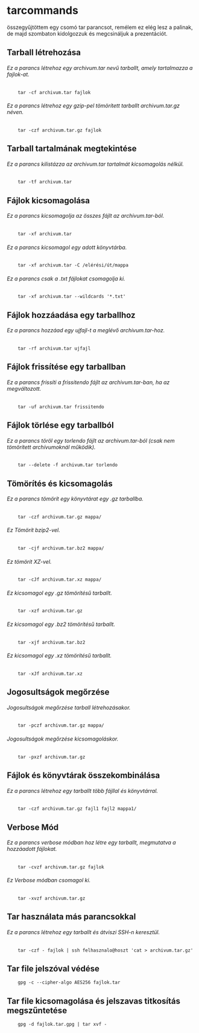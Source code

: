 # tarcommands
összegyűjtöttem egy csomó tar parancsot, remélem ez elég lesz a palinak, de majd szombaton kidolgozzuk és megcsináljuk a prezentációt.


##     Tarball létrehozása
###### Ez a parancs létrehoz egy archivum.tar nevű tarballt, amely tartalmazza a fajlok-at.
        tar -cf archivum.tar fajlok 
###### Ez a parancs létrehoz egy gzip-pel tömörített tarballt archivum.tar.gz néven.
        tar -czf archivum.tar.gz fajlok

##     Tarball tartalmának megtekintése
###### Ez a parancs kilistázza az archivum.tar tartalmát kicsomagolás nélkül.
        tar -tf archivum.tar 

##     Fájlok kicsomagolása
######  Ez a parancs kicsomagolja az összes fájlt az archivum.tar-ból.
        tar -xf archivum.tar
###### Ez a parancs kicsomagol egy adott könyvtárba.
        tar -xf archivum.tar -C /elérési/út/mappa
###### Ez a parancs csak a .txt fájlokat csomagolja ki.
        tar -xf archivum.tar --wildcards '*.txt' 

##     Fájlok hozzáadása egy tarballhoz
###### Ez a parancs hozzáad egy ujfajl-t a meglévő archivum.tar-hoz.
        tar -rf archivum.tar ujfajl 

##     Fájlok frissítése egy tarballban
###### Ez a parancs frissíti a frissitendo fájlt az archivum.tar-ban, ha az megváltozott.
        tar -uf archivum.tar frissitendo 

##     Fájlok törlése egy tarballból
###### Ez a parancs töröl egy torlendo fájlt az archivum.tar-ból (csak nem tömörített archívumoknál működik).
        tar --delete -f archivum.tar torlendo

##     Tömörítés és kicsomagolás
###### Ez a parancs tömörít egy könyvtárat egy .gz tarballba.
        tar -czf archivum.tar.gz mappa/ 
###### Ez Tömörít bzip2-vel.
        tar -cjf archivum.tar.bz2 mappa/ 
###### Ez tömörít XZ-vel.
        tar -cJf archivum.tar.xz mappa/
###### Ez kicsomagol egy .gz tömörítésű tarballt.
        tar -xzf archivum.tar.gz 
###### Ez kicsomagol egy .bz2 tömörítésű tarballt.
        tar -xjf archivum.tar.bz2
###### Ez kicsomagol egy .xz tömörítésű tarballt.
        tar -xJf archivum.tar.xz 

##     Jogosultságok megőrzése
###### Jogosultságok megőrzése tarball létrehozásakor.
        tar -pczf archivum.tar.gz mappa/ 
###### Jogosultságok megőrzése kicsomagoláskor.

        tar -pxzf archivum.tar.gz 
##     Fájlok és könyvtárak összekombinálása
###### Ez a parancs létrehoz egy tarballt több fájllal és könyvtárral.

        tar -czf archivum.tar.gz fajl1 fajl2 mappa1/ 
##     Verbose Mód
###### Ez a parancs verbose módban hoz létre egy tarballt, megmutatva a hozzáadott fájlokat.
        tar -cvzf archivum.tar.gz fajlok 
###### Ez Verbose módban csomagol ki.
        tar -xvzf archivum.tar.gz 

##     Tar használata más parancsokkal
###### Ez a parancs létrehoz egy tarballt és átviszi SSH-n keresztül.
        tar -czf - fajlok | ssh felhasznalo@hoszt 'cat > archivum.tar.gz' 
        

##     Tar file jelszóval védése
        gpg -c --cipher-algo AES256 fajlok.tar 

##     Tar file kicsomagolása és jelszavas titkosítás megszűntetése

        gpg -d fajlok.tar.gpg | tar xvf -

